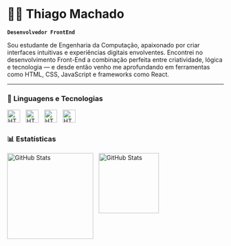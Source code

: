 # 👨‍💻 Thiago Machado
**`Desenvolvedor FrontEnd`**

Sou estudante de Engenharia da Computação, apaixonado por criar interfaces intuitivas e experiências digitais envolventes. Encontrei no desenvolvimento Front-End a combinação perfeita entre criatividade, lógica e tecnologia — e desde então venho me aprofundando em ferramentas como HTML, CSS, JavaScript e frameworks como React.

---

### 🤖 Linguagens e Tecnologias

<img
    align="left" 
    alt="HTML"
    title="HTML" 
    width="30px" 
    style="padding-right: 10px;" 
    src="https://cdn.jsdelivr.net/gh/devicons/devicon@latest/icons/html5/html5-original.svg"
/>

<img 
    align="left" 
    alt="HTML"
    title="HTML" 
    width="30px" 
    style="padding-right: 10px;" 
    src="https://cdn.jsdelivr.net/gh/devicons/devicon@latest/icons/css3/css3-original.svg" 
/>


<img 
    align="left" 
    alt="HTML"
    title="HTML" 
    width="30px" 
    style="padding-right: 10px;"    
    src="https://cdn.jsdelivr.net/gh/devicons/devicon@latest/icons/javascript/javascript-original.svg" />


<img 
    align="left" 
    alt="HTML"
    title="HTML" 
    width="30px" 
    style="padding-right: 10px;"  
    src="https://cdn.jsdelivr.net/gh/devicons/devicon@latest/icons/react/react-original.svg" />

<br/>
<br/>

### 📊 Estatísticas
<img 
    align="left" 
    alt= "GitHub Stats"
    height="200px" 
    style="padding-right: 10px;"  
    src="https://github-readme-stats.vercel.app/api?username=Thiagow10&show_icons=true&theme=tokyonight&include_all_commits=true&locale=pt-br" 
/>
          
<img 
    align="left" 
    alt= "GitHub Stats"
    height="140px" 
    style="padding-right: 10px;"  
    src="https://github-readme-stats.vercel.app/api/top-langs/?username=Thiagow10&theme=tokyonight&layout=compact&custom_title=Tecnologias&langs_count=9" 
/>
